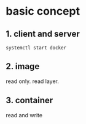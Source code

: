 # basic concept

## 1. client and server
`systemctl start docker`

## 2. image
read only.
read layer.

## 3. container
read and write